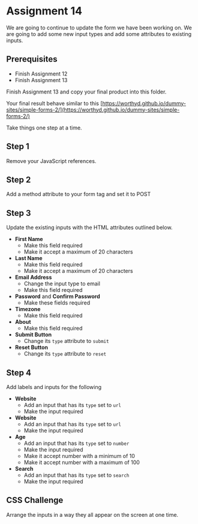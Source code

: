 # Assignment 14 
We are going to continue to update the form we have been working on. We are going to add some new input types and add some attributes to existing inputs.

## Prerequisites
- Finish Assignment 12
- Finish Assignment 13

Finish Assignment 13 and copy your final product into this folder.

Your final result behave similar to this [https://worthyd.github.io/dummy-sites/simple-forms-2/](https://worthyd.github.io/dummy-sites/simple-forms-2/)

Take things one step at a time.

## Step 1
Remove your JavaScript references. 

## Step 2
Add a method attribute to your form tag and set it to POST

## Step 3
Update the existing inputs with the HTML attributes outlined below.

- **First Name** 
    - Make this field required
    - Make it accept a maximum of 20 characters
- **Last Name** 
    - Make this field required
    - Make it accept a maximum of 20 characters
- **Email Address**
    - Change the input type to email
    - Make this field required
- **Password** and **Confirm Password**
    - Make these fields required
- **Timezone**
    - Make this field required
- **About**
    - Make this field required
- **Submit Button**
    - Change its `type` attribute to `submit`
- **Reset Button**
    - Change its `type` attribute to `reset`


## Step 4
Add labels and inputs for the following
- **Website**
    - Add an input that has its `type` set to `url`
    - Make the input required
- **Website**
    - Add an input that has its `type` set to `url`
    - Make the input required
- **Age**
    - Add an input that has its `type` set to `number`
    - Make the input required
    - Make it accept number with a minimum of 10
    - Make it accept number with a maximum of 100
- **Search**
    - Add an input that has its `type` set to `search`
    - Make the input required

## CSS Challenge

Arrange the inputs in a way they all appear on the screen at one time.
